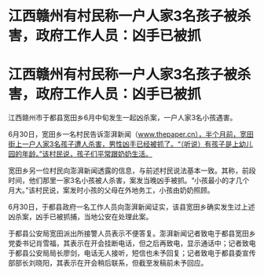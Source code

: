 # 江西赣州有村民称一户人家3名孩子被杀害，政府工作人员：凶手已被抓

# 江西赣州有村民称一户人家3名孩子被杀害，政府工作人员：凶手已被抓

江西赣州市于都县宽田乡6月中旬发生一起凶杀案，一户人家3名小孩遇害。

6月30日，宽田乡一名村民告诉澎湃新闻（www.thepaper.cn），半个月前，宽田街上一户人家3名孩子遭人杀害，男性凶手已经被抓了。“（听说）有孩子是上幼儿园的年龄。”该村民说，孩子们平常跟奶奶生活。

宽田乡另一位村民向澎湃新闻透露的信息，与前述村民说法基本一致。其称，前段时间，他们那里一家3名小孩被人杀害，案发当晚凶手被抓。“小孩最小的才几个月大。”该村民说，案发时小孩的父母在外地务工，小孩由奶奶照顾。

6月30日，于都县政府一名工作人员向澎湃新闻证实，该县宽田乡确实发生过上述凶杀案，凶手已被抓捕，当地公安在处理此案。

于都县公安局宽田派出所接警人员表示不便答复。澎湃新闻记者致电于都县宽田乡党委书记肖雪福，其表示在开会挂断电话，但之后再致电，显示通话中；记者致电于都县公安局局长廖剑，电话无人接听，短信也未予回复；记者致电于都县委宣传部部长刘晓阳，其表示在开会稍后联系，但截至发稿前未予回应。

